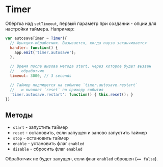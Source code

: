 Timer
=====

Обёртка над `setTimeout`, первый параметр при создании - опции для настройки
таймера. Например:

```javascript
var autosaveTimer = Timer({
  // Функция-обработчик. Вызывается, когда пауза заканчивается
  handler: function() {
    app.emit('timer.autosave');
  },

  // Время после вызова метода start, через которое будет вызван
  //   обработчик
  timeout: 3000, // 3 seconds

  // Таймер подпишется на событие `timer.autosave.restart`
  //   и вызовет `reset` по приходу события
  'timer.autosave.restart': function() { this.reset(); }
})
```

Методы
------

 * `start` - запустить таймер
 * `reset` - остановить, если запущен и заново запустить таймер
 * `stop` - остановить таймер
 * `enable` - установить флаг `enabled`
 * `disable` - сбросить флаг `enabled`

Обработчик не будет запущен, если флаг `enabled` сброшен (`== false`).
